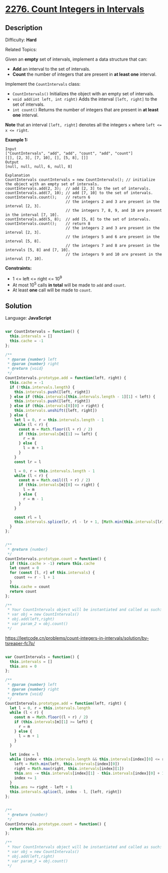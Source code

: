 # [2276\. Count Integers in Intervals](https://leetcode.com/problems/count-integers-in-intervals/)

## Description

Difficulty: **Hard**  

Related Topics:


Given an **empty** set of intervals, implement a data structure that can:

*   **Add** an interval to the set of intervals.
*   **Count** the number of integers that are present in **at least one** interval.

Implement the `CountIntervals` class:

*   `CountIntervals()` Initializes the object with an empty set of intervals.
*   `void add(int left, int right)` Adds the interval `[left, right]` to the set of intervals.
*   `int count()` Returns the number of integers that are present in **at least one** interval.

**Note** that an interval `[left, right]` denotes all the integers `x` where `left <= x <= right`.

**Example 1:**

```
Input
["CountIntervals", "add", "add", "count", "add", "count"]
[[], [2, 3], [7, 10], [], [5, 8], []]
Output
[null, null, null, 6, null, 8]

Explanation
CountIntervals countIntervals = new CountIntervals(); // initialize the object with an empty set of intervals. 
countIntervals.add(2, 3);  // add [2, 3] to the set of intervals.
countIntervals.add(7, 10); // add [7, 10] to the set of intervals.
countIntervals.count();    // return 6
                           // the integers 2 and 3 are present in the interval [2, 3].
                           // the integers 7, 8, 9, and 10 are present in the interval [7, 10].
countIntervals.add(5, 8);  // add [5, 8] to the set of intervals.
countIntervals.count();    // return 8
                           // the integers 2 and 3 are present in the interval [2, 3].
                           // the integers 5 and 6 are present in the interval [5, 8].
                           // the integers 7 and 8 are present in the intervals [5, 8] and [7, 10].
                           // the integers 9 and 10 are present in the interval [7, 10].
```

**Constraints:**

*   1 <= left <= right <= 10<sup>9</sup>
*   At most 10<sup>5</sup> calls **in total** will be made to `add` and `count`.
*   At least **one** call will be made to `count`.


## Solution

Language: **JavaScript**

```javascript

var CountIntervals = function() {
  this.intervals = []
  this.cache = -1
};

/** 
 * @param {number} left 
 * @param {number} right
 * @return {void}
 */
CountIntervals.prototype.add = function(left, right) {
  this.cache = -1
  if (!this.intervals.length) {
    this.intervals.push([left, right])
  } else if (this.intervals[this.intervals.length - 1][1] < left) {
    this.intervals.push([left, right])
  } else if (this.intervals[0][0] > right) {
    this.intervals.unshift([left, right])
  } else {
    let l = 0, r = this.intervals.length - 1
    while (l < r) {
      const m = Math.floor((l + r) / 2)
      if (this.intervals[m][1] >= left) {
        r = m
      } else {
        l = m + 1
      }
    }
    const lr = l

    l = 0, r = this.intervals.length - 1
    while (l < r) {
      const m = Math.ceil((l + r) / 2)
      if (this.intervals[m][0] <= right) {
        l = m
      } else {
        r = m - 1
      }
    }

    const rl = l
    this.intervals.splice(lr, rl - lr + 1, [Math.min(this.intervals[lr][0], left), Math.max(this.intervals[rl][1], right)])
  }
};


/**
 * @return {number}
 */
CountIntervals.prototype.count = function() {
  if (this.cache > -1) return this.cache
  let count = 0
  for (const [l, r] of this.intervals) {
    count += r - l + 1
  }
  this.cache = count
  return count
};

/** 
 * Your CountIntervals object will be instantiated and called as such:
 * var obj = new CountIntervals()
 * obj.add(left,right)
 * var param_2 = obj.count()
 */
```

https://leetcode.cn/problems/count-integers-in-intervals/solution/by-tsreaper-fc7p/
```javascript

var CountIntervals = function() {
  this.intervals = []
  this.ans = 0
};

/** 
 * @param {number} left 
 * @param {number} right
 * @return {void}
 */
CountIntervals.prototype.add = function(left, right) {
  let l = 0, r = this.intervals.length
  while (l < r) {
    const m = Math.floor((l + r) / 2)
    if (this.intervals[m][1] >= left) {
      r = m
    } else {
      l = m + 1
    }
  }
  
  let index = l
  while (index < this.intervals.length && this.intervals[index][0] <= right) {
    left = Math.min(left, this.intervals[index][0])
    right = Math.max(right, this.intervals[index][1])
    this.ans -= this.intervals[index][1] - this.intervals[index][0] + 1
    index += 1
  }
  this.ans += right - left + 1
  this.intervals.splice(l, index - l, [left, right])
};


/**
 * @return {number}
 */
CountIntervals.prototype.count = function() {
  return this.ans
};

/** 
 * Your CountIntervals object will be instantiated and called as such:
 * var obj = new CountIntervals()
 * obj.add(left,right)
 * var param_2 = obj.count()
 */
```